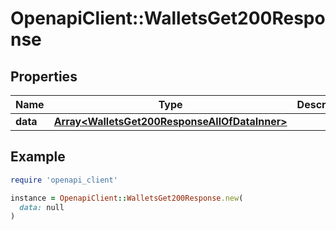 # OpenapiClient::WalletsGet200Response

## Properties

| Name | Type | Description | Notes |
| ---- | ---- | ----------- | ----- |
| **data** | [**Array&lt;WalletsGet200ResponseAllOfDataInner&gt;**](WalletsGet200ResponseAllOfDataInner.md) |  | [optional] |

## Example

```ruby
require 'openapi_client'

instance = OpenapiClient::WalletsGet200Response.new(
  data: null
)
```

